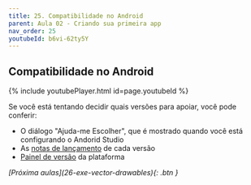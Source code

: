 ```yaml
---
title: 25. Compatibilidade no Android
parent: Aula 02 - Criando sua primeira app
nav_order: 25
youtubeId: b6vi-62ty5Y
---
```


## Compatibilidade no Android

{% include youtubePlayer.html id=page.youtubeId %}

Se você está tentando decidir quais versões para apoiar, você pode conferir:

- O diálogo "Ajuda-me Escolher", que é mostrado quando você está configurando o Andorid Studio
- As [notas de lançamento](https://developer.android.com/about/versions/pie/) de cada versão
- [Painel de versão](https://developer.android.com/about/dashboards/) da plataforma


<span class="fs-3 float-right">
<i class="fas fa-download">[Próxima aulas](26-exe-vector-drawables){: .btn }</i>
</span>
